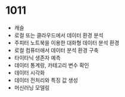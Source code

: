 # 1011
* 캐슬
* 로컬 또는 클라우드에서 데이터 환경 분석
* 주피터 노트북을 이용한 대화형 데이터 분석 환경
* 로컬 컴퓨터애서 데이터 분석 환경 구축
* 타이타닉 생존자 예측
* 데이터  통계랑, 카테고리 변수 확인
* 데이터 시각화
* 데이터 전처리와 특징 값 생성
* 머신러닝 모델링